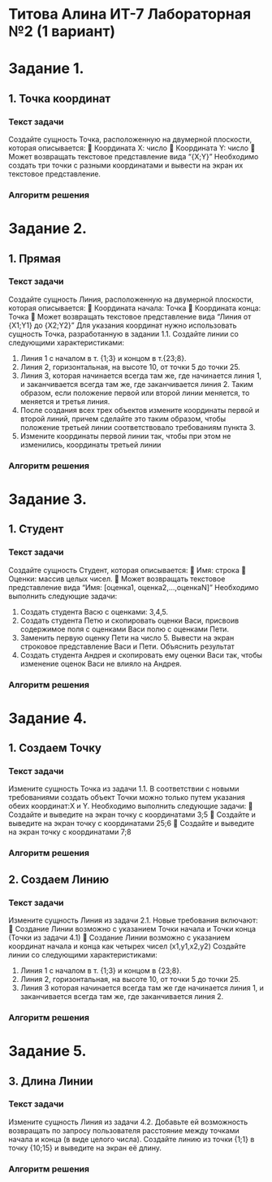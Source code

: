 # Титова Алина ИТ-7 Лабораторная №2 (1 вариант)

# Задание 1.
## 1. Точка координат
### Текст задачи
Создайте сущность Точка, расположенную на двумерной плоскости, которая описывается:
 Координата Х: число
 Координата Y: число
 Может возвращать текстовое представление вида “{X;Y}”
Необходимо создать три точки с разными координатами и вывести на экран их текстовое
представление.
### Алгоритм решения


# Задание 2.
## 1. Прямая
### Текст задачи
Создайте сущность Линия, расположенную на двумерной плоскости, которая описывается:
 Координата начала: Точка
 Координата конца: Точка
 Может возвращать текстовое представление вида “Линия от {X1;Y1} до {X2;Y2}”
Для указания координат нужно использовать сущность Точка, разработанную в задании 1.1. Создайте
линии со следующими характеристиками:
1. Линия 1 с началом в т. {1;3} и концом в т.{23;8}.
2. Линия 2, горизонтальная, на высоте 10, от точки 5 до точки 25.
3. Линия 3, которая начинается всегда там же, где начинается линия 1, и заканчивается всегда там
же, где заканчивается линия 2. Таким образом, если положение первой или второй линии
меняется, то меняется и третья линия.
4. После создания всех трех объектов измените координаты первой и второй линий, причем
сделайте это таким образом, чтобы положение третьей линии соответствовало требованиям
пункта 3.
5. Измените координаты первой линии так, чтобы при этом не изменились, координаты третьей
линии
### Алгоритм решения


# Задание 3.
## 1. Студент
### Текст задачи
Создайте сущность Студент, которая описывается:
 Имя: строка
 Оценки: массив целых чисел.
 Может возвращать текстовое представление вида “Имя: [оценка1, оценка2,…,оценкаN]”
Необходимо выполнить следующие задачи:
1. Создать студента Васю с оценками: 3,4,5.
2. Создать студента Петю и скопировать оценки Васи, присвоив содержимое поля с
оценками Васи полю с оценками Пети.
3. Заменить первую оценку Пети на число 5. Вывести на экран строковое представление
Васи и Пети. Объяснить результат
4. Создать студента Андрея и скопировать ему оценки Васи так, чтобы изменение оценок
Васи не влияло на Андрея.
### Алгоритм решения


# Задание 4.
## 1. Создаем Точку
### Текст задачи
Измените сущность Точка из задачи 1.1. В соответствии с новыми требованиями создать объект
Точки можно только путем указания обеих координат:X и Y.
Необходимо выполнить следующие задачи:
 Создайте и выведите на экран точку с координатами 3;5
 Создайте и выведите на экран точку с координатами 25;6
 Создайте и выведите на экран точку с координатами 7;8
### Алгоритм решения


## 2. Создаем Линию
### Текст задачи
Измените сущность Линия из задачи 2.1. Новые требования включают:
 Создание Линии возможно с указанием Точки начала и Точки конца (Точки из задачи 4.1)
 Создание Линии возможно с указанием координат начала и конца как четырех чисел
(x1,y1,x2,y2)
Создайте линии со следующими характеристиками:
1. Линия 1 с началом в т. {1;3} и концом в {23;8}.
2. Линия 2, горизонтальная, на высоте 10, от точки 5 до точки 25.
3. Линия 3 которая начинается всегда там же где начинается линия 1, и заканчивается
всегда там же, где заканчивается линия 2.
### Алгоритм решения


# Задание 5.
## 3. Длина Линии
### Текст задачи
Измените сущность Линия из задачи 4.2. Добавьте ей возможность возвращать по запросу
пользователя расстояние между точками начала и конца (в виде целого числа). Создайте линию
из точки {1;1} в точку {10;15} и выведите на экран её длину.
### Алгоритм решения
